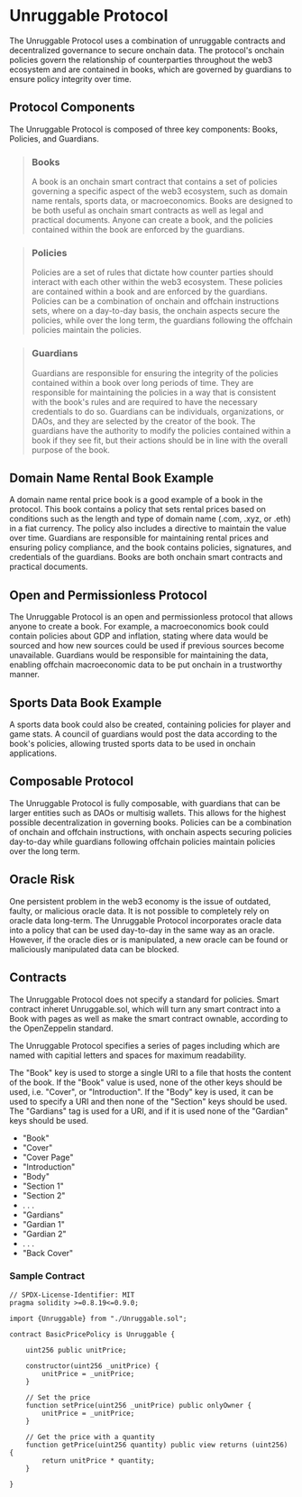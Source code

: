 
# Unruggable Protocol

The Unruggable Protocol uses a combination of unruggable contracts and decentralized governance to secure onchain data. The protocol's onchain policies govern the relationship of counterparties throughout the web3 ecosystem and are contained in books, which are governed by guardians to ensure policy integrity over time.

## Protocol Components

The Unruggable Protocol is composed of three key components: Books, Policies, and Guardians.

> ### Books
>
> A book is an onchain smart contract that contains a set of policies governing a specific aspect of the web3 ecosystem, such as domain name rentals, sports data, or macroeconomics. Books are designed to be both useful as onchain smart contracts as well as legal and practical documents. Anyone can create a book, and the policies contained within the book are enforced by the guardians.

> ### Policies
>
> Policies are a set of rules that dictate how counter parties should interact with each other within the web3 ecosystem. These policies are contained within a book and are enforced by the guardians. Policies can be a combination of onchain and offchain instructions sets, where on a day-to-day basis, the onchain aspects secure the policies, while over the long term, the guardians following the offchain policies maintain the policies.

> ### Guardians
> 
> Guardians are responsible for ensuring the integrity of the policies contained within a book over long periods of time. They are responsible for maintaining the policies in a way that is consistent with the book's rules and are required to have the necessary credentials to do so. Guardians can be individuals, organizations, or DAOs, and they are selected by the creator of the book. The guardians have the authority to modify the policies contained within a book if they see fit, but their actions should be in line with the overall purpose of the book.


## Domain Name Rental Book Example 

A domain name rental price book is a good example of a book in the protocol. This book contains a policy that sets rental prices based on conditions such as the length and type of domain name (.com, .xyz, or .eth) in a fiat currency. The policy also includes a directive to maintain the value over time. Guardians are responsible for maintaining rental prices and ensuring policy compliance, and the book contains policies, signatures, and credentials of the guardians. Books are both onchain smart contracts and practical documents.

## Open and Permissionless Protocol 

The Unruggable Protocol is an open and permissionless protocol that allows anyone to create a book. For example, a macroeconomics book could contain policies about GDP and inflation, stating where data would be sourced and how new sources could be used if previous sources become unavailable. Guardians would be responsible for maintaining the data, enabling offchain macroeconomic data to be put onchain in a trustworthy manner.

## Sports Data Book Example 

A sports data book could also be created, containing policies for player and game stats. A council of guardians would post the data according to the book's policies, allowing trusted sports data to be used in onchain applications.

## Composable Protocol

The Unruggable Protocol is fully composable, with guardians that can be larger entities such as DAOs or multisig wallets. This allows for the highest possible decentralization in governing books. Policies can be a combination of onchain and offchain instructions, with onchain aspects securing policies day-to-day while guardians following offchain policies maintain policies over the long term.

## Oracle Risk

One persistent problem in the web3 economy is the issue of outdated, faulty, or malicious oracle data. It is not possible to completely rely on oracle data long-term. The Unruggable Protocol incorporates oracle data into a policy that can be used day-to-day in the same way as an oracle. However, if the oracle dies or is manipulated, a new oracle can be found or maliciously manipulated data can be blocked.

## Contracts

The Unruggable Protocol does not specify a standard for policies. Smart contract inheret Unruggable.sol, which will turn any smart contract into a Book with pages as well as make the smart contract ownable, according to the OpenZeppelin standard. 

The Unruggable Protocol specifies a series of pages including which are named with capitial letters and spaces for maximum readability. 

The "Book" key is used to storge a single URI to a file that hosts the content of the book. If the "Book" value is used, none of the other keys should be used, i.e. "Cover", or "Introduction". If the "Body" key is used, it can be used to specify a URI and then none of the "Section" keys should be used. The "Gardians" tag is used for a URI, and if it is used none of the "Gardian" keys should be used. 

- "Book"
- "Cover"
- "Cover Page"
- "Introduction"
- "Body"
- "Section 1"
- "Section 2"
- . . .  
- "Gardians"
- "Gardian 1"
- "Gardian 2"
- . . . 
- "Back Cover"


### Sample Contract

```
// SPDX-License-Identifier: MIT
pragma solidity >=0.8.19<=0.9.0;

import {Unruggable} from "./Unruggable.sol";

contract BasicPricePolicy is Unruggable {

    uint256 public unitPrice;

    constructor(uint256 _unitPrice) {
        unitPrice = _unitPrice;
    }
    
    // Set the price
    function setPrice(uint256 _unitPrice) public onlyOwner {
        unitPrice = _unitPrice;
    }

    // Get the price with a quantity
    function getPrice(uint256 quantity) public view returns (uint256) {
        return unitPrice * quantity;
    }

}

```

